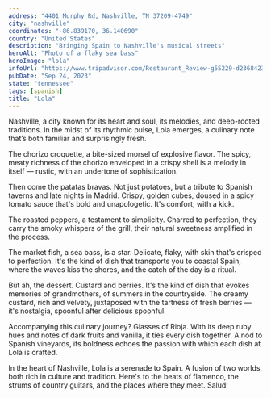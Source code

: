 ```yaml
---
address: "4401 Murphy Rd, Nashville, TN 37209-4749"
city: "nashville"
coordinates: "-86.839170, 36.140690"
country: "United States"
description: "Bringing Spain to Nashville's musical streets"
heroAlt: "Photo of a flaky sea bass"
heroImage: "lola"
infoUrl: "https://www.tripadvisor.com/Restaurant_Review-g55229-d23684237-Reviews-Lola-Nashville_Davidson_County_Tennessee.html"
pubDate: "Sep 24, 2023"
state: "tennessee"
tags: [spanish]
title: "Lola"
---
```


Nashville, a city known for its heart and soul, its melodies, and deep-rooted traditions. In the midst of its rhythmic pulse, Lola emerges, a culinary note that’s both familiar and surprisingly fresh.

The chorizo croquette, a bite-sized morsel of explosive flavor. The spicy, meaty richness of the chorizo enveloped in a crispy shell is a melody in itself — rustic, with an undertone of sophistication.

Then come the patatas bravas. Not just potatoes, but a tribute to Spanish taverns and late nights in Madrid. Crispy, golden cubes, doused in a spicy tomato sauce that's bold and unapologetic. It's comfort, with a kick.

The roasted peppers, a testament to simplicity. Charred to perfection, they carry the smoky whispers of the grill, their natural sweetness amplified in the process.

The market fish, a sea bass, is a star. Delicate, flaky, with skin that's crisped to perfection. It's the kind of dish that transports you to coastal Spain, where the waves kiss the shores, and the catch of the day is a ritual.

But ah, the dessert. Custard and berries. It's the kind of dish that evokes memories of grandmothers, of summers in the countryside. The creamy custard, rich and velvety, juxtaposed with the tartness of fresh berries — it's nostalgia, spoonful after delicious spoonful.

Accompanying this culinary journey? Glasses of Rioja. With its deep ruby hues and notes of dark fruits and vanilla, it ties every dish together. A nod to Spanish vineyards, its boldness echoes the passion with which each dish at Lola is crafted.

In the heart of Nashville, Lola is a serenade to Spain. A fusion of two worlds, both rich in culture and tradition. Here's to the beats of flamenco, the strums of country guitars, and the places where they meet. Salud!
